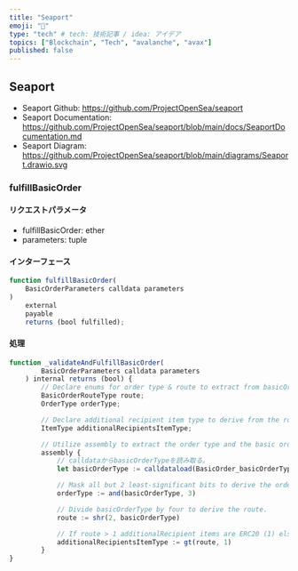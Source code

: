 ```yaml
---
title: "Seaport"
emoji: "🍣"
type: "tech" # tech: 技術記事 / idea: アイデア
topics: ["Blockchain", "Tech", "avalanche", "avax"]
published: false
---
```

## Seaport

- Seaport Github: <https://github.com/ProjectOpenSea/seaport>
- Seaport Documentation: <https://github.com/ProjectOpenSea/seaport/blob/main/docs/SeaportDocumentation.md>
- Seaport Diagram: <https://github.com/ProjectOpenSea/seaport/blob/main/diagrams/Seaport.drawio.svg>

### fulfillBasicOrder

#### リクエストパラメータ

- fulfillBasicOrder: ether
- parameters: tuple

#### インターフェース

```typescript
function fulfillBasicOrder(
    BasicOrderParameters calldata parameters
)
    external
    payable
    returns (bool fulfilled);
```

#### 処理

```typescript
function _validateAndFulfillBasicOrder(
        BasicOrderParameters calldata parameters
    ) internal returns (bool) {
        // Declare enums for order type & route to extract from basicOrderType.
        BasicOrderRouteType route;
        OrderType orderType;

        // Declare additional recipient item type to derive from the route type.
        ItemType additionalRecipientsItemType;

        // Utilize assembly to extract the order type and the basic order route.
        assembly {
            // calldataからbasicOrderTypeを読み取る。
            let basicOrderType := calldataload(BasicOrder_basicOrderType_cdPtr)

            // Mask all but 2 least-significant bits to derive the order type.
            orderType := and(basicOrderType, 3)

            // Divide basicOrderType by four to derive the route.
            route := shr(2, basicOrderType)

            // If route > 1 additionalRecipient items are ERC20 (1) else Eth (0)
            additionalRecipientsItemType := gt(route, 1)
        }
}
```
